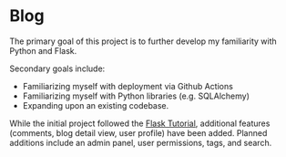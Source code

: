 # Blog
The primary goal of this project is to further develop my familiarity with Python and Flask. 

Secondary goals include:
* Familiarizing myself with deployment via Github Actions
* Familiarizing myself with Python libraries (e.g. SQLAlchemy)
* Expanding upon an existing codebase.

While the initial project followed the [Flask Tutorial](https://flask.palletsprojects.com/en/2.2.x/tutorial/), additional features 
(comments, blog detail view, user profile) have been added. Planned additions include an admin panel, user permissions, tags, and search.
